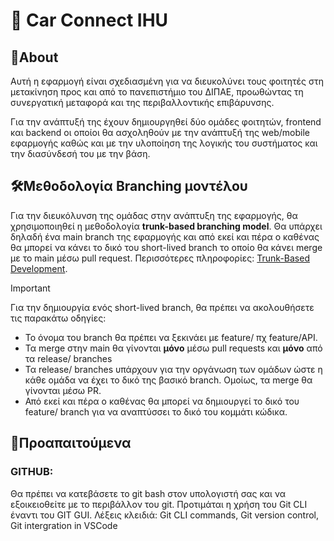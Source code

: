 # 🚗 Car Connect IHU 

## 📌About
Αυτή η εφαρμογή είναι σχεδιασμένη για να διευκολύνει τους φοιτητές στη μετακίνηση προς και από το πανεπιστήμιο του ΔΙΠΑΕ, προωθώντας τη συνεργατική μεταφορά και της περιβαλλοντικής επιβάρυνσης.

Για την ανάπτυξή της έχουν δημιουργηθεί δύο ομάδες φοιτητών, frontend και backend οι οποίοι θα ασχοληθούν με την ανάπτυξή της web/mobile εφαρμογής καθώς και με την υλοποίηση της λογικής του συστήματος και την διασύνδεσή του με την βάση.
 
## 🛠️Μεθοδολογία Branching μοντέλου

Για την διευκόλυνση της ομάδας στην ανάπτυξη της εφαρμογής, θα χρησιμοποιηθεί η μεθοδολογία **trunk-based branching model**. Θα υπάρχει δηλαδή ένα main branch της εφαρμογής και από εκεί και πέρα ο καθένας θα μπορεί να κάνει το δικό του short-lived branch το οποίο θα κάνει merge με το main μέσω pull request. Περισσότερες πληροφορίες: [Trunk-Based Development](https://trunkbaseddevelopment.com/). 

> [!IMPORTANT]
> Για την δημιουργία ενός short-lived branch, θα πρέπει να ακολουθήσετε τις παρακάτω οδηγίες:
> * Το όνομα του branch θα πρέπει να ξεκινάει με feature/ πχ feature/API.
> * Τα merge στην main θα γίνονται **μόνο** μέσω pull requests και **μόνο** από τα release/ branches
> * Τα release/ branches υπάρχουν για την οργάνωση των ομάδων ώστε η κάθε ομάδα να έχει το δικό της βασικό branch. Ομοίως, τα merge θα γίνονται μέσω PR.
> * Από εκεί και πέρα ο καθένας θα μπορεί να δημιουργεί το δικό του feature/ branch για να αναπτύσσει το δικό του κομμάτι κώδικα.

## 📜Προαπαιτούμενα
### GITHUB:
Θα πρέπει να κατεβάσετε το git bash στον υπολογιστή σας και να εξοικειοθείτε με το περιβάλλον του git. Προτιμάται η χρήση του Git CLI έναντι του GIT GUI.
Λέξεις κλειδιά: Git CLI commands, Git version control, Git intergration in VSCode


